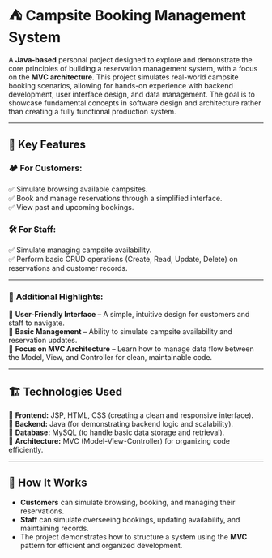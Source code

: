 # ⛺ **Campsite Booking Management System**  

A **Java-based** personal project designed to explore and demonstrate the core principles of building a reservation management system, with a focus on the **MVC architecture**. This project simulates real-world campsite booking scenarios, allowing for hands-on experience with backend development, user interface design, and data management. The goal is to showcase fundamental concepts in software design and architecture rather than creating a fully functional production system.

---
## 🚀 **Key Features**  
### 🏕️ **For Customers:**  
✅ Simulate browsing available campsites.  
✅ Book and manage reservations through a simplified interface.  
✅ View past and upcoming bookings.  

### 🛠️ **For Staff:**  
✅ Simulate managing campsite availability.  
✅ Perform basic CRUD operations (Create, Read, Update, Delete) on reservations and customer records.  

---
### 🎯 **Additional Highlights:**  
🔹 **User-Friendly Interface** – A simple, intuitive design for customers and staff to navigate.  
🔹 **Basic Management** – Ability to simulate campsite availability and reservation updates.  
🔹 **Focus on MVC Architecture** – Learn how to manage data flow between the Model, View, and Controller for clean, maintainable code.

---
## 🏗️ **Technologies Used**  
🔹 **Frontend:** JSP, HTML, CSS (creating a clean and responsive interface).  
🔹 **Backend:** Java (for demonstrating backend logic and scalability).  
🔹 **Database:** MySQL (to handle basic data storage and retrieval).  
🔹 **Architecture:** MVC (Model-View-Controller) for organizing code efficiently.  

---
## 📌 **How It Works**  
- **Customers** can simulate browsing, booking, and managing their reservations.  
- **Staff** can simulate overseeing bookings, updating availability, and maintaining records.  
- The project demonstrates how to structure a system using the **MVC** pattern for efficient and organized development.
